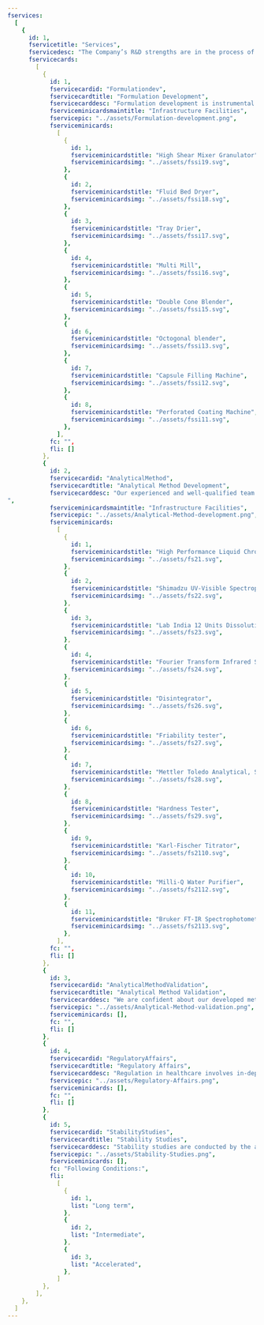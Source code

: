 ```yaml
---
fservices:
  [
    {
      id: 1,
      fservicetitle: "Services",
      fservicedesc: "The Company’s R&D strengths are in the process of developing new drug delivery systems, new dosage, and applying new technology for better processes.",
      fservicecards:
        [
          {
            id: 1,
            fservicecardid: "Formulationdev",
            fservicecardtitle: "Formulation Development",
            fservicecarddesc: "Formulation development is instrumental in bridging the gap between discovering a drug substance to an actual commercial drug product. With our proficient formulation team tackling the difficulties of formulations, such as determining the most appropriate route for drug delivery or be it the optimisation of the formulation’s characteristics based on processing requirements, becomes a child’s play.",
            fserviceminicardsmaintitle: "Infrastructure Facilities",
            fservicepic: "../assets/Formulation-development.png",
            fserviceminicards:
              [
                {
                  id: 1,
                  fserviceminicardstitle: "High Shear Mixer Granulator",
                  fserviceminicardsimg: "../assets/fssi19.svg",
                },
                {
                  id: 2,
                  fserviceminicardstitle: "Fluid Bed Dryer",
                  fserviceminicardsimg: "../assets/fssi18.svg",
                },
                {
                  id: 3,
                  fserviceminicardstitle: "Tray Drier",
                  fserviceminicardsimg: "../assets/fssi17.svg",
                },
                {
                  id: 4,
                  fserviceminicardstitle: "Multi Mill",
                  fserviceminicardsimg: "../assets/fssi16.svg",
                },
                {
                  id: 5,
                  fserviceminicardstitle: "Double Cone Blender",
                  fserviceminicardsimg: "../assets/fssi15.svg",
                },
                {
                  id: 6,
                  fserviceminicardstitle: "Octogonal blender",
                  fserviceminicardsimg: "../assets/fssi13.svg",
                },
                {
                  id: 7,
                  fserviceminicardstitle: "Capsule Filling Machine",
                  fserviceminicardsimg: "../assets/fssi12.svg",
                },
                {
                  id: 8,
                  fserviceminicardstitle: "Perforated Coating Machine",
                  fserviceminicardsimg: "../assets/fssi11.svg",
                },
              ],
            fc: "",
            fli: []
          },
          {
            id: 2,
            fservicecardid: "AnalyticalMethod",
            fservicecardtitle: "Analytical Method Development",
            fservicecarddesc: "Our experienced and well-qualified team effectively incorporates analytical methods such as assay, dissolution testing and related substances analysis for our newly developed finished products. All the methods used are cost effective and reproducible.
",
            fserviceminicardsmaintitle: "Infrastructure Facilities",
            fservicepic: "../assets/Analytical-Method-development.png",
            fserviceminicards:
              [
                {
                  id: 1,
                  fserviceminicardstitle: "High Performance Liquid Chromatography",
                  fserviceminicardsimg: "../assets/fs21.svg",
                },
                {
                  id: 2,
                  fserviceminicardstitle: "Shimadzu UV-Visible Spectrophotometer",
                  fserviceminicardsimg: "../assets/fs22.svg",
                },
                {
                  id: 3,
                  fserviceminicardstitle: "Lab India 12 Units Dissolution Apparatus",
                  fserviceminicardsimg: "../assets/fs23.svg",
                },
                {
                  id: 4,
                  fserviceminicardstitle: "Fourier Transform Infrared Spectrophotometer",
                  fserviceminicardsimg: "../assets/fs24.svg",
                },
                {
                  id: 5,
                  fserviceminicardstitle: "Disintegrator",
                  fserviceminicardsimg: "../assets/fs26.svg",
                },
                {
                  id: 6,
                  fserviceminicardstitle: "Friability tester",
                  fserviceminicardsimg: "../assets/fs27.svg",
                },
                {
                  id: 7,
                  fserviceminicardstitle: "Mettler Toledo Analytical, Semi micro & Micro Balances",
                  fserviceminicardsimg: "../assets/fs28.svg",
                },
                {
                  id: 8,
                  fserviceminicardstitle: "Hardness Tester",
                  fserviceminicardsimg: "../assets/fs29.svg",
                },
                {
                  id: 9,
                  fserviceminicardstitle: "Karl-Fischer Titrator",
                  fserviceminicardsimg: "../assets/fs2110.svg",
                },
                {
                  id: 10,
                  fserviceminicardstitle: "Milli-Q Water Purifier",
                  fserviceminicardsimg: "../assets/fs2112.svg",
                },
                {
                  id: 11,
                  fserviceminicardstitle: "Bruker FT-IR Spectrophotometer",
                  fserviceminicardsimg: "../assets/fs2113.svg",
                },
              ],
            fc: "",
            fli: []
          },
          {
            id: 3,
            fservicecardid: "AnalyticalMethodValidation",
            fservicecardtitle: "Analytical Method Validation",
            fservicecarddesc: "We are confident about our developed methods thanks to our knowledgeable ARD team that performs validations as per our validation protocol, in adherence to the International Council for Harmonization of Technical Requirements for Pharmaceuticals for Human Use (ICH) guidelines. Based on the inputs, stability is prepared indicating standard test procedure (STP) for regular analysis.",
            fservicepic: "../assets/Analytical-Method-validation.png",
            fserviceminicards: [],
            fc: "",
            fli: []
          },
          {
            id: 4,
            fservicecardid: "RegulatoryAffairs",
            fservicecardtitle: "Regulatory Affairs",
            fservicecarddesc: "Regulation in healthcare involves in-depth evaluation to withhold the standards of public health, drug registration, marketing authorization, import and export and pharmacovigilance. We possess veterans in the field of regulatory affairs that take care of the development plan, supervising-writing/reviewing and assembling and submission management, which helps in completing these complex tasks with ease.",
            fservicepic: "../assets/Regulatory-Affairs.png",
            fserviceminicards: [],
            fc: "",
            fli: []
          },
          {
            id: 5,
            fservicecardid: "StabilityStudies",
            fservicecardtitle: "Stability Studies",
            fservicecarddesc: "Stability studies are conducted by the analytical research and development team for their new developed products encompassing the ",
            fservicepic: "../assets/Stability-Studies.png",
            fserviceminicards: [],
            fc: "Following Conditions:",
            fli: 
              [
                {
                  id: 1,
                  list: "Long term",
                },
                {
                  id: 2,
                  list: "Intermediate",
                },
                {
                  id: 3,
                  list: "Accelerated",
                },
              ]
          },
        ],
    },
  ]
---
```

